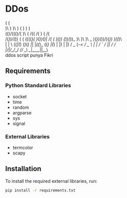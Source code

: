 # DDos
 (    (                                             
 )\ ) )\ )             (        )   )            )  
(()/((()/(             )\    ( /(( /(   )     ( /(  
 /(_))/(_))  (  (   ((((_)(  )\())\()| /(  (  )\()) 
(_))_(_))_   )\ )\   )\ _ )\(_))(_))/)(_)) )\((_)\  
 |   \|   \ ((_|(_)  (_)_\(_) |_| |_((_)_ ((_) |(_) 
 | |) | |) / _ (_-<   / _ \ |  _|  _/ _` / _|| / /  
 |___/|___/\___/__/  /_/ \_\ \__|\__\__,_\__||_\_\  
ddos script punya Fikri

## Requirements

### Python Standard Libraries
- socket
- time
- random
- argparse
- sys
- signal

### External Libraries
- termcolor
- scapy

## Installation

To install the required external libraries, run:

```sh
pip install -r requirements.txt
